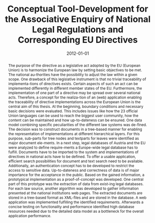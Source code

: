 ---
abstract: The purpose of the directive as a legislative act adopted by the EU (European
  Union) is to harmonize the European law by setting basic objectives to be met. The
  national au-thorities have the possibility to adjust the law within a given scope.
  One drawback of this legislative instrument is that no trivial traceability of implementa-tions
  of directives exists. Certain aspects of such an act can be implemented differently
  in different member states of the EU. Furthermore, the implementation of one part
  of a directive may be spread over several national acts. Therefore, a concept for
  the realiza-tion of an (web) application enabling the traceability of directive
  implementations across the European Union is the central aim of this thesis. At
  the beginning, boundary conditions and necessary basic decisions were evaluated.
  This includes issues like how the 23 official Union languages can be used to reach
  the biggest user community, how the content can be maintained and how up-to-dateness
  can be ensured. One data model combining specific peculiarities of the different
  law systems was de-fined. The decision was to construct documents in a tree-based
  manner for enabling the representation of implementations at different hierarchical
  layers. For this purpose, sub-parts for tree nodes and textparts for leaves were
  identified as major document ele-ments. In a next step, legal databases of Austria
  and the EU were analyzed to define require-ments a Europe-wide legal database has
  to fulfill. Documents have to be imported to the system and implementations of directives
  in national acts have to be defined. To offer a usable application, efficient search
  possibilities for document and text search need to be available. Additionally, an
  authentication concept has to be developed to restrict the access to sensitive data.
  Up-to-dateness and correctness of data is of major importance for the acceptance
  in the public. Based on the gained information, a prototypical implementation as
  a proof-of-concept was developed. One central part of this prototype was the extraction
  of data from exist-ing legal databases. For each law source, another algorithm was
  developed to gather information presented at the national institutions web pages.
  The extracted documents are stored in a tree-based format as XML-files and are stored
  in the database. A web application was implemented fulfilling the identified requirements.
  Afterwards a concise testing on functionality and performance identified high database
  resources needed due to the detailed data model as a bottleneck for the overall
  application performance.
authors:
- Markus Brandstötter
date: '2012-01-01'
featured: false
links:
- name: Publik
  url: https://publik.tuwien.ac.at/showentry.php?ID=215661&lang=1
publication_types:
- '7'
publishDate: '2012-01-01'
title: Conceptual Tool-Development for the Associative Enquiry of National Legal Regulations
  and Corresponding EU Directives
url_pdf: ''
---